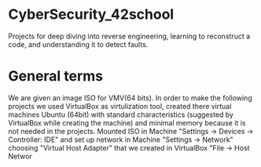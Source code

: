 # CyberSecurity_42school
Projects for deep diving into reverse engineering, learning to reconstruct a code, and understanding it to detect faults.

# General terms
We are given an image ISO for VMV(64 bits). In order to make the following projects we used VirtualBox as virtulization tool, created there virtual machines Ubuntu (64bit) with standard characteristics (suggested by VirtualBox while creating the machine) and minimal memory because it is not needed in the projects. Mounted ISO in Machine "Settings -> Devices -> Controller: IDE" and set up network in Machine "Settings -> Network" choosing "Virtual Host Adapter" that we created in VirtualBox "File -> Host Networ